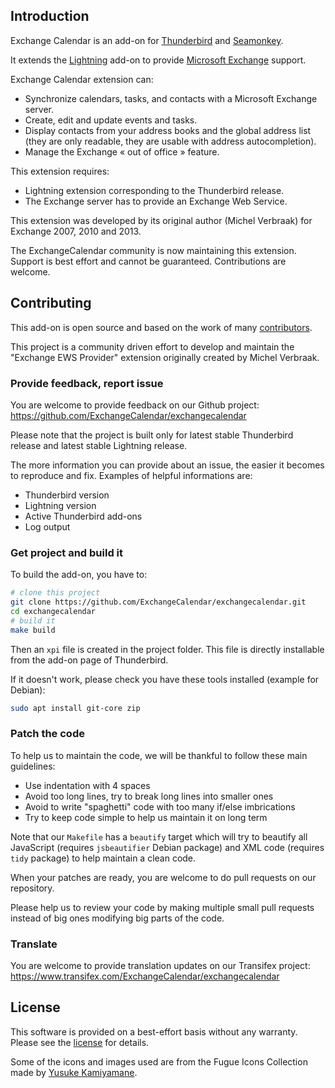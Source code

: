 ## Introduction

Exchange Calendar is an add-on for [Thunderbird](https://mozilla.org/thunderbird)
and [Seamonkey](https://www.seamonkey-project.org/).

It extends the [Lightning](https://mozilla.org/calendar) add-on to provide
[Microsoft Exchange](http://microsoft.com/exchange) support.

Exchange Calendar extension can:
  * Synchronize calendars, tasks, and contacts with a Microsoft Exchange server.
  * Create, edit and update events and tasks.
  * Display contacts from your address books and the global address list
    (they are only readable, they are usable with address autocompletion).
  * Manage the Exchange « out of office » feature.

This extension requires:
  * Lightning extension corresponding to the Thunderbird release.
  * The Exchange server has to provide an Exchange Web Service.

This extension was developed by its original author (Michel Verbraak) for
Exchange 2007, 2010 and 2013.

The ExchangeCalendar community is now maintaining this extension. Support is
best effort and cannot be guaranteed. Contributions are welcome.

## Contributing

This add-on is open source and based on the work of many
[contributors](https://github.com/ExchangeCalendar/exchangecalendar/graphs/contributors).

This project is a community driven effort to develop and maintain the
"Exchange EWS Provider" extension originally created by Michel Verbraak.

### Provide feedback, report issue

You are welcome to provide feedback on our Github project:
https://github.com/ExchangeCalendar/exchangecalendar

Please note that the project is built only for latest stable Thunderbird release
and latest stable Lightning release.

The more information you can provide about an issue, the easier it becomes to
reproduce and fix. Examples of helpful informations are:
  * Thunderbird version
  * Lightning version
  * Active Thunderbird add-ons
  * Log output

### Get project and build it

To build the add-on, you have to:
```bash
# clone this project
git clone https://github.com/ExchangeCalendar/exchangecalendar.git
cd exchangecalendar
# build it
make build
```
Then an `xpi` file is created in the project folder.
This file is directly installable from the add-on page of Thunderbird.

If it doesn't work, please check you have these tools installed (example for
Debian):
```bash
sudo apt install git-core zip
```

### Patch the code

To help us to maintain the code, we will be thankful to follow these main
guidelines:

* Use indentation with 4 spaces
* Avoid too long lines, try to break long lines into smaller ones
* Avoid to write "spaghetti" code with too many if/else imbrications
* Try to keep code simple to help us maintain it on long term

Note that our `Makefile` has a `beautify` target which will try to beautify
all JavaScript (requires `jsbeautifier` Debian package) and XML code
(requires `tidy` package) to help maintain a clean code.

When your patches are ready, you are welcome to do pull requests on our
repository.

Please help us to review your code by making multiple small pull
requests instead of big ones modifying big parts of the code.

### Translate

You are welcome to provide translation updates on our Transifex project:
https://www.transifex.com/ExchangeCalendar/exchangecalendar

## License

This software is provided on a best-effort basis without any warranty.
Please see the [license](http://www.gnu.org/licenses/gpl.html)
for details.

Some of the icons and images used are from the Fugue Icons Collection made
by [Yusuke Kamiyamane](http://p.yusukekamiyamane.com/).
